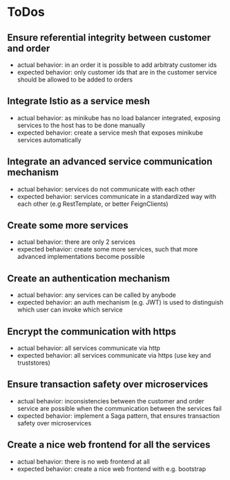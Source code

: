# ToDos

## Ensure referential integrity between customer and order

- actual behavior: in an order it is possible to add arbitraty customer ids 
- expected behavior: only customer ids that are in the customer service should be allowed to be added to orders

## Integrate Istio as a service mesh

- actual behavior: as minikube has no load balancer integrated, exposing services to the host has to be done manually
- expected behavior: create a service mesh that exposes minikube services automatically

## Integrate an advanced service communication mechanism

- actual behavior: services do not communicate with each other
- expected behavior: services communicate in a standardized way with each other (e.g RestTemplate, or better FeignClients)

## Create some more services

- actual behavior: there are only 2 services 
- expected behavior: create some more services, such that more advanced implementations become possible

## Create an authentication mechanism

- actual behavior: any services can be called by anybode
- expected behavior: an auth mechanism (e.g. JWT) is used to distinguish which user can invoke which service

## Encrypt the communication with https

- actual behavior: all services communicate via http
- expected behavior: all services communicate via https (use key and truststores)

## Ensure transaction safety over microservices

- actual behavior: inconsistencies between the customer and order service are possible when the communication between the services fail
- expected behavior: implement a Saga pattern, that ensures transaction safety over microservices

## Create a nice web frontend for all the services

- actual behavior: there is no web frontend at all
- expected behavior: create a nice web frontend with e.g. bootstrap